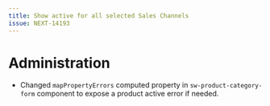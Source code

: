 ```yaml
---
title: Show active for all selected Sales Channels
issue: NEXT-14193
---
```

# Administration
* Changed `mapPropertyErrors` computed property in `sw-product-category-form` component to expose a product active error if needed.
